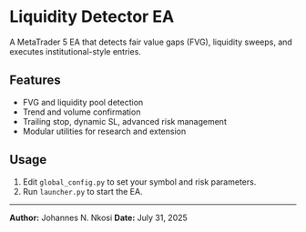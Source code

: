 # Liquidity Detector EA

A MetaTrader 5 EA that detects fair value gaps (FVG), liquidity sweeps, and executes institutional-style entries.

## Features
- FVG and liquidity pool detection
- Trend and volume confirmation
- Trailing stop, dynamic SL, advanced risk management
- Modular utilities for research and extension

## Usage
1. Edit `global_config.py` to set your symbol and risk parameters.
2. Run `launcher.py` to start the EA.

---
**Author:** Johannes N. Nkosi
**Date:** July 31, 2025
